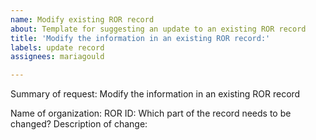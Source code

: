 ```yaml
---
name: Modify existing ROR record
about: Template for suggesting an update to an existing ROR record
title: 'Modify the information in an existing ROR record:'
labels: update record
assignees: mariagould

---
```


Summary of request: Modify the information in an existing ROR record

Name of organization: 
ROR ID: 
Which part of the record needs to be changed?
Description of change:
